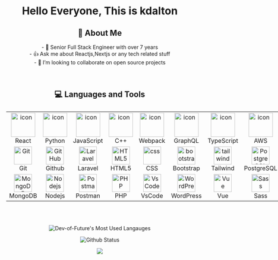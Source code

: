 <h1 align="center" style="border: none;"> Hello Everyone, This is kdalton

<h2  align="center" style="border: none;"> 💫 About Me </h2>

 <p  align="center">
  - 🔭 Senior Full Stack Engineer with over 7 years</br>
  - 👍 Ask me about Reactjs,Nextjs or any tech related stuff</br>
  - 🌱 I’m looking to collaborate on open source projects</br>
<br></br>
 </p>

<h2  align="center" style="border: none;"> 💻 Languages and Tools</h2>

<div style="margin-left: auto; margin-right: auto; width: fit-content">
  <table style="display: flex; align-items: flex-start; align: center">
    <tr>
      <td align="center" width="85">
          <img src="https://techstack-generator.vercel.app/react-icon.svg" alt="icon" width="65" height="65" />
        <br>React
      </td>
      <td align="center" width="85">
        <a href="#macropower-tech">
          <img src="https://techstack-generator.vercel.app/python-icon.svg" alt="icon" width="65" height="65" />
        </a>
        <br>Python
      </td>
      <td align="center" width="85">
          <img src="https://techstack-generator.vercel.app/js-icon.svg" alt="icon" width="65" height="65" />
        <br>JavaScript
      </td>
      <td align="center" width="85">
          <img src="https://techstack-generator.vercel.app/cpp-icon.svg" alt="icon" width="65" height="65" />
        <br>C++
      </td>
      <td align="center" width="85">
          <img src="https://techstack-generator.vercel.app/webpack-icon.svg" alt="icon" width="65" height="65" />
        <br>Webpack
      </td>
      <td align="center" width="85">
          <img src="https://techstack-generator.vercel.app/graphql-icon.svg" alt="icon" width="65" height="65" />
        <br>GraphQL
      </td>
      <td align="center" width="85">
          <img src="https://techstack-generator.vercel.app/ts-icon.svg" alt="icon" width="65" height="65" />
        <br>TypeScript
      </td>
      <td align="center" width="85">
          <img src="https://techstack-generator.vercel.app/aws-icon.svg" alt="icon" width="65" height="65" />
        <br>AWS
      </td>
      <td align="center" width="85">
          <img src="https://techstack-generator.vercel.app/csharp-icon.svg" alt="icon" width="65" height="65" />
        <br>C#
      </td>
    </tr>
    <tr>
      <td align="center" width="85"> 
          <img src="https://user-images.githubusercontent.com/25181517/192108372-f71d70ac-7ae6-4c0d-8395-51d8870c2ef0.png" width="48" height="48" alt="Git" />
        <br>Git
      </td>
      <td align="center" width="85">
          <img src="https://skillicons.dev/icons?i=github" width="48" height="48" alt="GitHub" />
        <br>Github
      </td>
      <td align="center"  width="85">
          <img src="https://skillicons.dev/icons?i=laravel" width="48" height="48" alt="Laravel" />
        <br>Laravel
      </td>
      <td align="center"  width="85">
          <img src="https://skillicons.dev/icons?i=html" width="48" height="48" alt="HTML5" />
        <br>HTML5
      </td>
      <td align="center" width="85">
          <img src="https://skillicons.dev/icons?i=css" width="48" height="48" alt="css" />
        <br>CSS
      </td>
      <td align="center"  width="85">
          <img src="https://skillicons.dev/icons?i=bootstrap" width="48" height="48" alt="bootstrap" />
        <br>Bootstrap
      </td>
      <td align="center" width="85">
          <img src="https://skillicons.dev/icons?i=tailwind" width="48" height="48" alt="tailwind" />
        <br>Tailwind
      </td>
      <td align="center" width="85">
          <img src="https://skillicons.dev/icons?i=postgres" width="48" height="48" alt="PostgreSQL" />
        <br>PostgreSQL
      </td>
      <td align="center" width="85">
          <img src="https://skillicons.dev/icons?i=jquery" width="48" height="48" alt="jQuery" />
        <br>jQuery
      </td>
    </tr>
  <tr>
        <td align="center" width="85">
          <img src="https://skillicons.dev/icons?i=mongodb" width="48" height="48" alt="MongoDB" />
        <br>MongoDB
      </td>
          <td align="center" width="85">
          <img src="https://skillicons.dev/icons?i=nodejs" width="48" height="48" alt="Nodejs" />
        <br>Nodejs
      </td>
          <td align="center" width="85">
          <img src="https://user-images.githubusercontent.com/25181517/192109061-e138ca71-337c-4019-8d42-4792fdaa7128.png" width="48" height="48" alt="Postman" />
        <br>Postman
      </td>
            <td align="center" width="85">
          <img src="https://skillicons.dev/icons?i=php" width="48" height="48" alt="PHP" />
        <br>PHP
      </td>
              <td align="center" width="85">
          <img src="https://skillicons.dev/icons?i=vscode" width="48" height="48" alt="VsCode" />
        <br>VsCode
      </td>
                <td align="center" width="85">
          <img src="https://skillicons.dev/icons?i=wordpress" width="48" height="48" alt="WordPress" />
        <br>WordPress
      </td>
                <td align="center" width="85">
          <img src="https://skillicons.dev/icons?i=vue" width="48" height="48" alt="Vue" />
        <br>Vue
      </td>
                <td align="center" width="85">
          <img src="https://skillicons.dev/icons?i=sass" width="48" height="48" alt="Sass" />
        <br>Sass
      </td>
                <td align="center" width="85">
          <img src="https://skillicons.dev/icons?i=mysql" width="48" height="48" alt="MySQL" />
        <br>MySQL
      </td>
  </tr>
  </table>


</div>

 <br></br>

<div align="center">

![Dev-of-Future's Most Used Langauges](https://denvercoder1-github-readme-stats.vercel.app/api/top-langs/?username=dev-of-future&langs_count=8&layout=compact&theme=react&hide_border=true&bg_color=1F222E&title_color=F85D7F&icon_color=F8D866&hide=Jupyter%20Notebook,Roff)   


![Github Status](https://denvercoder1-github-readme-stats.vercel.app/api/?username=dev-of-future&show_icons=true&include_all_commits=true&count_private=true&theme=react&hide_border=true&bg_color=1F222E&title_color=F85D7F&icon_color=F8D866)

![](https://readme-typing-svg.herokuapp.com/?lines=💥FullStack%20Developer💥;I%20love%20coding;✨Backend%20Engineer✨;✨Frontend%20Expert✨;✨React%20Master✨;🏆Professional%20coding%20experience🏆&font=Pacifico&center=true&width=650&height=120&color=37b39a&vCenter=true&size=45%22)
</div>
